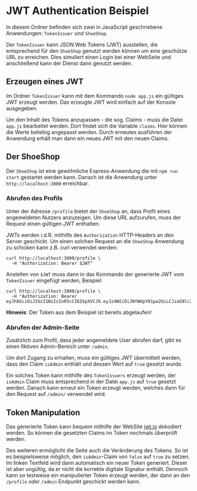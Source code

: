 # JWT Authentication Beispiel

In diesem Ordner befinden sich zwei in JavaScript geschriebene Anwendungen: `TokenIssuer` und `ShoeShop`.

Der `TokenIssuer` kann JSON Web Tokens (JWT) ausstellen, die entsprechend für den `ShoeShop` genutzt werden können um eine geschütze URL zu erreichen. Dies simuliert einen Login bei einer WebSeite und anschließend kann der Dienst dann genutzt werden.

## Erzeugen eines JWT

Im Ordner `TokenIssuer` kann mit dem Kommando `node app.js` ein gültiges JWT erzeugt werden. Das erzeugte JWT wird einfach auf der Konsole ausgegeben.

Um den Inhalt des Tokens anzupassen - die sog. Claims - muss die Datei `app.js` bearbeitet werden. Dort findet sich die Variable `claims`. Hier können die Werte beliebig angepasst werden. Durch erneutes ausführen der Anwendung erhält man dann ein neues JWT mit den neuen Claims.

## Der ShoeShop

Der `ShoeShop` ist eine gewöhnliche Express-Anwendung die mit `npm run start` gestartet werden kann. Danach ist die Anwendung unter `http://localhost:3000` erreichbar.

### Abrufen des Profils

Unter der Adresse `/profile` bietet der `ShoeShop` an, dass Profil eines angemeldeten Nutzers anzuzeigen. Um diese URL aufzurufen, muss der Request einen gültigen JWT enthalten.

JWTs werden i.d.R. mithilfe des `Authorization` HTTP-Headers an den Server geschickt. Um einen solchen Request an die `ShoeShop` Anwendung zu schicken kann z.B. curl verwendet werden:
```
curl http://localhost:3000/profile \
  -H "Authorization: Bearer $JWT"
```

Anstellen von `$JWT` muss dann in das Kommando der generierte JWT vom `TokenIssuer` eingefügt werden, Beispiel:

```
curl http://localhost:3000/profile \
  -H "Authorization: Bearer eyJhbGciOiJIUzI1NiIsInR5cCI6IkpXVCJ9.eyJzdWIiOiJNYWdpY01pa2UiLCJzaG9lc2l6ZSI6NDcsImJpcnRoZGF0ZSI6IjE5OTAtMDEtMDEiLCJpYXQiOjE2NzMxMjMyNzB9.fIxUSNhYNL6hJH22KlKDKulz7aGmYXDfMdhBLKV7b9I"
```
**Hinweis**: Der Token aus dem Beispiel ist bereits abgelaufen!

### Abrufen der Admin-Seite

Zusätzlich zum Profil, dass jeder angemeldete User abrufen darf, gibt es einen fiktiven Admin-Bereich unter `/admin`.

Um dort Zugang zu erhalten, muss ein gültiges JWT übermittelt werden, dass den Claim `isAdmin` enthält und dessen Wert auf `true` gesetzt wurde.

Ein solches Token kann mithilfe des `TokenIssuers` erzeugt werden, der `isAdmin` Claim muss entsprechend in der Datei `app.js` auf `true` gesetzt werden. Danach kann erneut ein Token erzeugt werden, welches dann für den Request auf `/admin/` verwendet wird.

## Token Manipulation
Das generierte Token kann bequem mithilfe der WebSite [jwt.io](https://jwt.io) dekodiert werden. So können die gesetzten Claims im Token nochmals überprüft werden.

Des weiteren ermöglicht die Seite auch die Veränderung des Tokens. So ist es beispielsweise möglich, den `isAdmin`-Claim von `false` auf `true` zu setzen. Im linken Textfeld wird dann automatisch ein neuer Token generiert. Dieser ist aber ungültig, da er nicht die korrekte digitale Signatur enthält. Dennoch kann so testweise ein manipulierter Token erzeugt werden, der dann an den `/profile` oder `/admin` Endpunkt geschickt werden kann.
